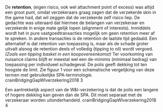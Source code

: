 De **retention**, (eigen risico, ook wel attachment point of excess) was altijd een groot punt, omdat verzekeraars graag zagen dat de verzekerde skin in the game had, dat wil zeggen dat de verzekerde zelf risico liep. De gedachte was uiteraard dat hiermee de belangen van verzekeraar en verzekerde in enige mate gelijk lopen (alignment of interests). Inmiddels wordt het in pure vastgoedtransacties mogelijk om geen retention meer af te spreken. In andere transacties is de retention de laatste tijd gedaald. Een alternatief is dat retention van toepassing is, maar als de schade groter uitvalt alsnog de retention deels of volledig (tipping to nil) wordt vergoed. *(Zoals een tipping basket in een koopovereenkomst)* Ter voorkoming van nuisance claims blijft er meestal wel een de-minimis (minimaal bedrag) van toepassing per individueel schadegeval. De polis geeft dekking tot ten hoogste de limit. Zie figuur 1 voor een schematische vergelijking van deze termen met gebruikelijke SPA-terminologie. crainBridgingGapWIverzekering2018 3

Een aantrekkelijk aspect van de W&I-verzekering is dat de polis een langere of hogere dekking kan geven dan de SPA. Dit moet separaat met de verzekeraar worden uitonderhandeld. crainBridgingGapWIverzekering2018 4